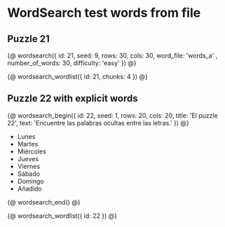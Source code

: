 # WordSearch test words from file

## Puzzle 21

{@ wordsearch({
    id: 21, 
    seed: 9,
    rows: 30, 
    cols: 30, 
    word_file: 'words_a' ,
    number_of_words: 30,
    difficulty: 'easy'
}) @}

{@ wordsearch_wordlist({ 
    id: 21,
    chunks: 4
}) @}


## Puzzle 22 with explicit words

{@ wordsearch_begin({
    id: 22,
    seed: 1,
    rows: 20,
    cols: 20, 
    title: 'El puzzle 22',
    text: 'Encuentre las palabras ocultas entre las letras.'
}) @}

- Lunes
- Martes
- Miércoles
- Jueves
- Viernes
- Sábado
- Domingo
- Añadido

{@ wordsearch_end() @}

{@ wordsearch_wordlist({ id: 22 }) @}

